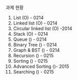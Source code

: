 과제 현황

1. List (O) - 0214
2. Linked list (O) - 0214
3. Circular linked list (O) -2014
4. Stack (O) - 0214
5. Queue () - 0214
6. Binary Tree () - 0214
7. Graph & BST () - 0214
8. Recursion () - 0215
9. Sorting () - 0215
10. Advanced Sorting ()- 2015
11. Searching () - 0215